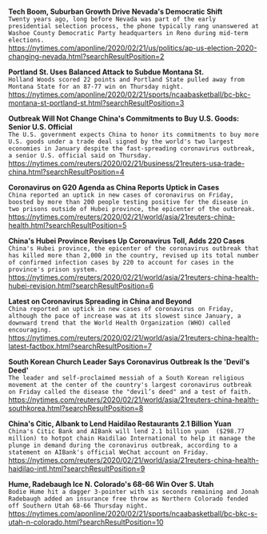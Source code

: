 **Tech Boom, Suburban Growth Drive Nevada's Democratic Shift**\
`Twenty years ago, long before Nevada was part of the early presidential selection process, the phone typically rang unanswered at Washoe County Democratic Party headquarters in Reno during mid-term elections.`\
https://nytimes.com/aponline/2020/02/21/us/politics/ap-us-election-2020-changing-nevada.html?searchResultPosition=2

**Portland St. Uses Balanced Attack to Subdue Montana St.**\
`Holland Woods scored 22 points and Portland State pulled away from Montana State for an 87-77 win on Thursday night.`\
https://nytimes.com/aponline/2020/02/21/sports/ncaabasketball/bc-bkc-montana-st-portland-st.html?searchResultPosition=3

**Outbreak Will Not Change China's Commitments to Buy U.S. Goods: Senior U.S. Official**\
`The U.S. government expects China to honor its commitments to buy more U.S. goods under a trade deal signed by the world's two largest economies in January despite the fast-spreading coronavirus outbreak, a senior U.S. official said on Thursday.`\
https://nytimes.com/reuters/2020/02/21/business/21reuters-usa-trade-china.html?searchResultPosition=4

**Coronavirus on G20 Agenda as China Reports Uptick in Cases**\
`China reported an uptick in new cases of coronavirus on Friday, boosted by more than 200 people testing positive for the disease in two prisons outside of Hubei province, the epicenter of the outbreak. `\
https://nytimes.com/reuters/2020/02/21/world/asia/21reuters-china-health.html?searchResultPosition=5

**China's Hubei Province Revises Up Coronavirus Toll, Adds 220 Cases**\
`China's Hubei province, the epicenter of the coronavirus outbreak that has killed more than 2,000 in the country, revised up its total number of confirmed infection cases by 220 to account for cases in the province's prison system. `\
https://nytimes.com/reuters/2020/02/21/world/asia/21reuters-china-health-hubei-revision.html?searchResultPosition=6

**Latest on Coronavirus Spreading in China and Beyond**\
`China reported an uptick in new cases of coronavirus on Friday, although the pace of increase was at its slowest since January, a downward trend that the World Health Organization (WHO) called encouraging.`\
https://nytimes.com/reuters/2020/02/21/world/asia/21reuters-china-health-latest-factbox.html?searchResultPosition=7

**South Korean Church Leader Says Coronavirus Outbreak Is the 'Devil's Deed'**\
`The leader and self-proclaimed messiah of a South Korean religious movement at the center of the country's largest coronavirus outbreak on Friday called the disease the "devil’s deed" and a test of faith.`\
https://nytimes.com/reuters/2020/02/21/world/asia/21reuters-china-health-southkorea.html?searchResultPosition=8

**China's Citic, AIbank to Lend Haidilao Restaurants 2.1 Billion Yuan**\
`China's Citic Bank and AIBank will lend 2.1 billion yuan  ($298.77 million) to hotpot chain Haidilao International to help it manage the plunge in demand during the coronavirus outbreak, according to a statement on AIBank's official WeChat account on Friday.`\
https://nytimes.com/reuters/2020/02/21/world/asia/21reuters-china-health-haidilao-intl.html?searchResultPosition=9

**Hume, Radebaugh Ice N. Colorado's 68-66 Win Over S. Utah**\
`Bodie Hume hit a dagger 3-pointer with six seconds remaining and Jonah Radebaugh added an insurance free throw as Northern Colorado fended off Southern Utah 68-66 Thursday night.`\
https://nytimes.com/aponline/2020/02/21/sports/ncaabasketball/bc-bkc-s-utah-n-colorado.html?searchResultPosition=10

